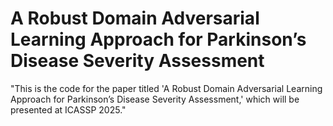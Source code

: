 # A Robust Domain Adversarial Learning Approach for Parkinson’s Disease Severity Assessment
"This is the code for the paper titled 'A Robust Domain Adversarial Learning Approach
for Parkinson’s Disease Severity Assessment,' which will be presented at ICASSP 2025."
